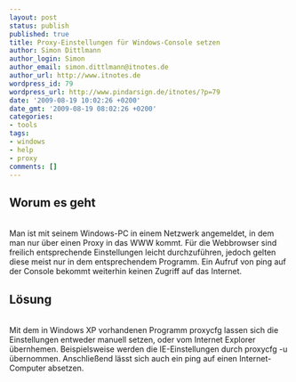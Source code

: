 ```yaml
---
layout: post
status: publish
published: true
title: Proxy-Einstellungen für Windows-Console setzen
author: Simon Dittlmann
author_login: Simon
author_email: simon.dittlmann@itnotes.de
author_url: http://www.itnotes.de
wordpress_id: 79
wordpress_url: http://www.pindarsign.de/itnotes/?p=79
date: '2009-08-19 10:02:26 +0200'
date_gmt: '2009-08-19 08:02:26 +0200'
categories:
- tools
tags:
- windows
- help
- proxy
comments: []
---
```

<h2>Worum es geht</h2><br />
Man ist mit seinem Windows-PC in einem Netzwerk angemeldet, in dem man nur &uuml;ber einen Proxy in das WWW kommt. F&uuml;r die Webbrowser sind freilich entsprechende Einstellungen leicht durchzuf&uuml;hren, jedoch gelten diese meist nur in dem entsprechendem Programm. Ein Aufruf von ping auf der Console bekommt weiterhin keinen Zugriff auf das Internet.</p>
<h2>L&ouml;sung</h2><br />
Mit dem in Windows XP vorhandenen Programm proxycfg lassen sich die Einstellungen entweder manuell setzen, oder vom Internet Explorer &uuml;bernhemen. Beispielsweise werden die IE-Einstellungen durch proxycfg -u &uuml;bernommen. Anschlie&szlig;end l&auml;sst sich auch ein ping auf einen Internet-Computer absetzen.</p>
